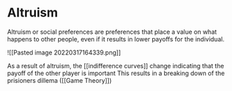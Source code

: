 # Altruism
Altruism or social preferences are preferences that place a value on what happens to other people, even if it results in lower payoffs for the individual.

![[Pasted image 20220317164339.png]]

As a result of altruism, the [[indifference curves]] change indicating that the payoff of the other player is important
This results in a breaking down of the prisioners dillema ([[Game Theory]])
